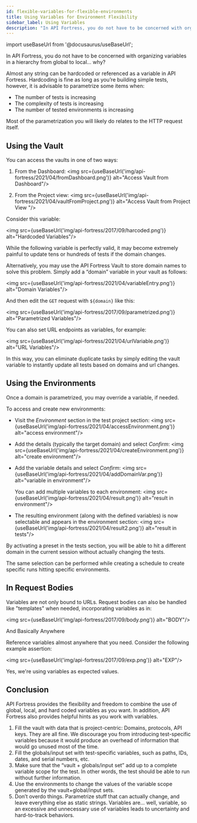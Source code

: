 ```yaml
---
id: flexible-variables-for-flexible-environments
title: Using Variables for Environment Flexibility
sidebar_label: Using Variables
description: "In API Fortress, you do not have to be concerned with organizing variables in a hierarchy from global to local."
---
```


import useBaseUrl from '@docusaurus/useBaseUrl';

In API Fortress, you do not have to be concerned with organizing variables in a hierarchy from global to local… why?

Almost any string can be hardcoded or referenced as a variable in API Fortress. Hardcoding is fine as long as you’re building simple tests, however, it is advisable to parametrize some items when:

- The number of tests is increasing
- The complexity of tests is increasing
- The number of tested environments is increasing

Most of the parametrization you will likely do relates to the HTTP request itself.

## Using the Vault
You can access the vaults in one of two ways:

1. From the Dashboard:
   <img src={useBaseUrl('img/api-fortress/2021/04/fromDashboard.png')} alt="Access Vault from Dashboard"/>

2. From the Project view:
   <img src={useBaseUrl('img/api-fortress/2021/04/vaultFromProject.png')} alt="Access Vault from Project View "/>

Consider this variable:

<img src={useBaseUrl('img/api-fortress/2017/09/harcoded.png')} alt="Hardcoded Variables"/>

While the following variable is perfectly valid, it may become extremely painful to update tens or hundreds of tests if the domain changes.

Alternatively, you may use the API Fortress Vault to store domain names to solve this problem. Simply add a “domain” variable in your vault as follows:

<img src={useBaseUrl('img/api-fortress/2021/04/variableEntry.png')} alt="Domain Variables"/>

And then edit the `GET` request with `${domain}` like this:

<img src={useBaseUrl('img/api-fortress/2017/09/parametrized.png')} alt="Parametrized Variables"/>

You can also set URL endpoints as variables, for example:

<img src={useBaseUrl('img/api-fortress/2021/04/urlVariable.png')} alt="URL Variables"/>

In this way, you can eliminate duplicate tasks by simply editing the vault variable to instantly update all tests based on domains and url changes.

## Using the Environments

Once a domain is parametrized, you may override a variable, if needed.

To access and create new environments:

* Visit the _Environment_ section in the test project section:
  <img src={useBaseUrl('img/api-fortress/2021/04/accessEnvironment.png')} alt="access environment"/>

* Add the details (typically the target domain) and select _Confirm_:
  <img src={useBaseUrl('img/api-fortress/2021/04/createEnvironment.png')} alt="create environment"/>

* Add the variable details and select _Confirm_:
  <img src={useBaseUrl('img/api-fortress/2021/04/addDomainVar.png')} alt="variable in environment"/>

  You can add multiple variables to each environment:
  <img src={useBaseUrl('img/api-fortress/2021/04/result.png')} alt="result in environment"/>

* The resulting environment (along with the defined variables) is now selectable and appears in the environment section:
  <img src={useBaseUrl('img/api-fortress/2021/04/result2.png')} alt="result in tests"/>

By activating a preset in the tests section, you will be able to hit a different domain in the current session without actually changing the tests.

The same selection can be performed while creating a schedule to create specific runs hitting specific environments.

## In Request Bodies

Variables are not only bound to URLs. Request bodies can also be handled like "templates" when needed, incorporating variables as in:

<img src={useBaseUrl('img/api-fortress/2017/09/body.png')} alt="BODY"/>

And Basically Anywhere

Reference variables almost anywhere that you need. Consider the following example assertion:

<img src={useBaseUrl('img/api-fortress/2017/09/exp.png')} alt="EXP"/>

Yes, we're using variables as expected values.

## Conclusion

API Fortress provides the flexibility and freedom to combine the use of global, local, and hard coded variables as you want. In addition, API Fortress also provides helpful hints as you work with variables.

1. Fill the vault with data that is project-centric: Domains, protocols, API keys. They are all fine. We discourage you from introducing test-specific variables because it would produce an overhead of information that would go unused most of the time.
2. Fill the globals/input set with test-specific variables, such as paths, IDs, dates, and serial numbers, etc.
3. Make sure that the “vault + globals/input set” add up to a complete variable scope for the test. In other words, the test should be able to run without further information.
4. Use the environments to change the values of the variable scope generated by the vault+global/input sets.
5. Don’t overdo things. Parametrize stuff that can actually change, and leave everything else as static strings. Variables are… well, variable, so an excessive and unnecessary use of variables leads to uncertainty and hard-to-track behaviors.
